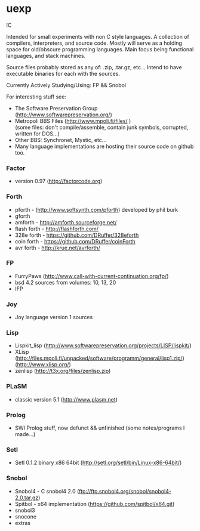 # uexp
!C

Intended for small experiments with non C style languages. A collection of compilers, interpreters, and source code.
Mostly will serve as a holding space for old/obscure programming languages.
Main focus being functional languages, and stack machines.

Source files probably stored as any of: .zip, .tar.gz, etc...
Intend to have executable binaries for each with the sources.

Currently Actively Studying/Using: FP && Snobol

For interesting stuff see:
* The Software Preservation Group (http://www.softwarepreservation.org/)
* Metropoli BBS Files (http://www.mpoli.fi/files/ )                 
   (some files: don't compile/assemble, contain junk symbols, corrupted, written for DOS...)
* Other BBS: Synchronet, Mystic, etc...
* Many language implementations are hosting their source code on github too.

### Factor
* version 0.97 (http://factorcode.org)

### Forth
* pforth - (http://www.softsynth.com/pforth) developed by phil burk
* gforth
* amforth - http://amforth.sourceforge.net/
* flash forth - http://flashforth.com/
* 328e forth - https://github.com/DRuffer/328eforth
* coin forth - https://github.com/DRuffer/coinForth
* avr forth - http://krue.net/avrforth/

### FP
* FurryPaws (http://www.call-with-current-continuation.org/fp/)
* bsd 4.2 sources from volumes: 10, 13, 20
* IFP

### Joy
* Joy language version 1 sources

### Lisp  
  * Lispkit_lisp (http://www.softwarepreservation.org/projects/LISP/lispkit/)
  * XLisp                   
  (http://files.mpoli.fi/unpacked/software/programm/general/lisp1.zip/)                 
  (http://www.xlisp.org/)
  * zenlisp (http://t3x.org/files/zenlisp.zip)

### PLaSM
* classic version 5.1 (http://www.plasm.net)

### Prolog
* SWI Prolog stuff, now defunct && unfinished (some notes/programs I made...)

### Setl
* Setl 0.1.2 binary x86 64bit   (http://setl.org/setl/bin/Linux-x86-64bit/)

### Snobol
* Snobol4 - C snobol4 2.0       (ftp://ftp.snobol4.org/snobol/snobol4-2.0.tar.gz)
* Spitbol - x64 implementation  (https://github.com/spitbol/x64.git)
* snobol3
* snocone
* extras
